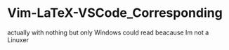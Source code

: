 # Vim-LaTeX-VSCode_Corresponding
actually with nothing but only Windows could read beacause Im not a Linuxer

